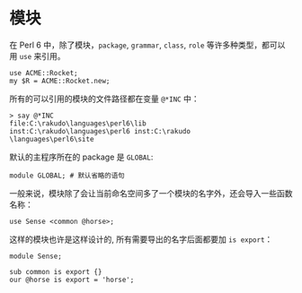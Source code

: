 # 模块

在 Perl 6 中，除了模块，`package`, `grammar`, `class`, `role` 等许多种类型，都可以用 `use` 来引用。

    use ACME::Rocket;
    my $R = ACME::Rocket.new;

所有的可以引用的模块的文件路径都在变量 `@*INC` 中：

    > say @*INC
    file:C:\rakudo\languages\perl6\lib
    inst:C:\rakudo\languages\perl6 inst:C:\rakudo
    \languages\perl6\site

默认的主程序所在的 package 是 `GLOBAL`:

    module GLOBAL; # 默认省略的语句

一般来说，模块除了会让当前命名空间多了一个模块的名字外，还会导入一些函数名称：

    use Sense <common @horse>;

这样的模块也许是这样设计的, 所有需要导出的名字后面都要加 `is export`：

    module Sense;

    sub common is export {}
    our @horse is export = 'horse';

